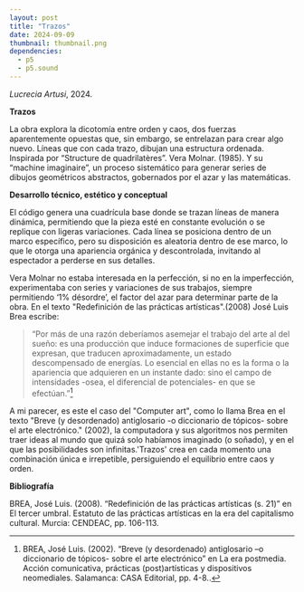 ```yaml
---
layout: post
title: "Trazos"
date: 2024-09-09
thumbnail: thumbnail.png
dependencies:
  - p5
  - p5.sound
---
```


<div id="div-sketch">
  <script type="text/javascript" src="sketch.js"></script>
</div>

_Lucrecia Artusi_, 2024.

**Trazos**

La obra explora la dicotomía entre orden y caos, dos fuerzas aparentemente opuestas que, sin embargo, se entrelazan para crear algo nuevo. Líneas que con cada trazo, dibujan una estructura ordenada. Inspirada por “Structure de quadrilatères”. Vera Molnar. (1985). Y su “machine imaginaire”, un proceso sistemático para generar series de dibujos geométricos abstractos, gobernados por el azar y las matemáticas.

**Desarrollo técnico, estético y conceptual**

El código genera una cuadrícula base donde se trazan líneas de manera dinámica, permitiendo que la pieza esté en constante evolución o se replique con ligeras variaciones. Cada línea se posiciona dentro de un marco específico, pero su disposición es aleatoria dentro de ese marco, lo que le otorga una apariencia orgánica y descontrolada, invitando al espectador a perderse en sus detalles.

Vera Molnar no estaba interesada en la perfección, si no en la imperfección, experimentaba con series y variaciones de sus trabajos, siempre permitiendo ‘1% désordre’, el factor del azar para determinar parte de la obra. En el texto "Redefinición de las prácticas artísticas".(2008) José Luis Brea escribe: 
>“Por más de una razón deberíamos asemejar el trabajo del arte al del sueño: es una producción que induce formaciones de superficie que expresan, que traducen aproximadamente, un estado descompensado de energías. Lo esencial en ellas no es la forma o la apariencia que adquieren en un instante dado: sino el campo de intensidades -osea, el diferencial de potenciales- en que se efectúan.”[^nota01]

A mi parecer, es este el caso del 
"Computer art", como lo llama Brea en el texto "Breve (y desordenado) antiglosario -o diccionario de tópicos- sobre
el arte electrónico." (2002), la computadora y sus algoritmos nos permiten traer ideas al mundo que quizá solo habíamos imaginado (o soñado), y en el que las posibilidades son infinitas.'Trazos' crea en cada momento una combinación única e irrepetible, persiguiendo el equilibrio entre caos y orden.

**Bibliografía**

[^nota01]: BREA, José Luis. (2002). “Breve (y desordenado) antiglosario –o diccionario de tópicos- sobre el arte electrónico” en La era postmedia. Acción comunicativa, prácticas (post)artísticas y dispositivos neomediales. Salamanca: CASA Editorial, pp. 4-8..

BREA, José Luis. (2008). “Redefinición de las prácticas artísticas (s. 21)” en El tercer umbral. Estatuto de las prácticas artísticas en la era del capitalismo cultural. Murcia: CENDEAC, pp. 106-113.
